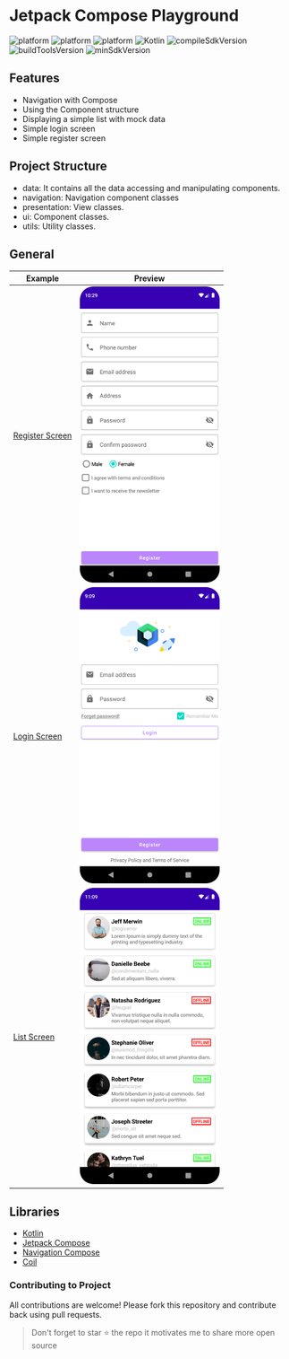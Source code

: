# Jetpack Compose Playground

![platform](https://img.shields.io/badge/Playground-yellow)
![platform](https://img.shields.io/badge/Android-blue)
![platform](https://img.shields.io/badge/JetpackCompose-blue)
![Kotlin](https://img.shields.io/badge/Kotlin-blue)
![compileSdkVersion](https://img.shields.io/badge/compileSdkVersion-32-yellow)
![buildToolsVersion](https://img.shields.io/badge/buildToolsVersion-33.0.0-yellow)
![minSdkVersion](https://img.shields.io/badge/minSdkVersion-21-yellow)

## Features

- Navigation with Compose
- Using the Component structure
- Displaying a simple list with mock data
- Simple login screen
- Simple register screen

## Project Structure

- data: It contains all the data accessing and manipulating components.
- navigation: Navigation component classes
- presentation: View classes.
- ui: Component classes.
- utils: Utility classes.

## General
|Example|Preview|
|-------|-------|
|[Register Screen]()|<img src ="/screenshots/register_screen.png" width=250> |
|[Login Screen]()|<img src ="/screenshots/login_screen.png" width=250> |
|[List Screen]()|<img src ="/screenshots/list_screen.png" width=250> |

## Libraries

- [Kotlin](https://kotlinlang.org/)
- [Jetpack Compose](https://developer.android.com/jetpack/compose)
- [Navigation Compose](https://developer.android.com/jetpack/compose/navigation)
- [Coil](https://coil-kt.github.io/coil/compose/)


### Contributing to Project

All contributions are welcome! Please fork this repository and contribute back using pull requests.

> Don't forget to star ⭐ the repo it motivates me to share more open source
